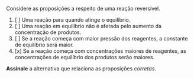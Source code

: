 Considere as proposições a respeito de uma reação reversível.

1. [ ] Uma reação para quando atinge o equilíbrio.
2. [ ] Uma reação em equilíbrio não é afetada pelo aumento da concentração de produtos.
3. [ ] Se a reação começa com maior pressão dos reagentes, a constante de equilíbrio será maior.
4. [x] Se a reação começa com concentrações maiores de reagentes, as concentrações de equilíbrio dos produtos serão maiores.

**Assinale** a alternativa que relaciona as proposições *corretas*.